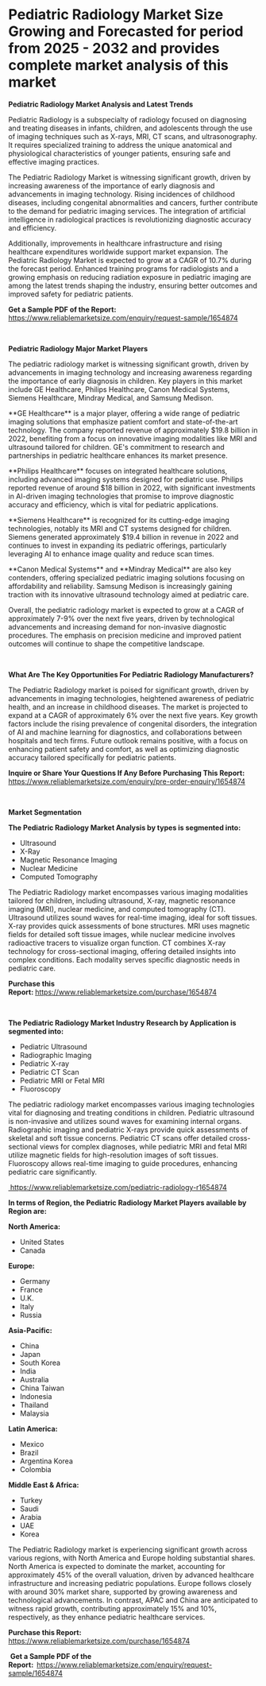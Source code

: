 <p><h1>Pediatric Radiology Market Size Growing and Forecasted for period from 2025 - 2032 and provides complete market analysis of this market</h1></p><p><strong>Pediatric Radiology Market Analysis and Latest Trends</strong></p>
<p><p>Pediatric Radiology is a subspecialty of radiology focused on diagnosing and treating diseases in infants, children, and adolescents through the use of imaging techniques such as X-rays, MRI, CT scans, and ultrasonography. It requires specialized training to address the unique anatomical and physiological characteristics of younger patients, ensuring safe and effective imaging practices.</p><p>The Pediatric Radiology Market is witnessing significant growth, driven by increasing awareness of the importance of early diagnosis and advancements in imaging technology. Rising incidences of childhood diseases, including congenital abnormalities and cancers, further contribute to the demand for pediatric imaging services. The integration of artificial intelligence in radiological practices is revolutionizing diagnostic accuracy and efficiency.</p><p>Additionally, improvements in healthcare infrastructure and rising healthcare expenditures worldwide support market expansion. The Pediatric Radiology Market is expected to grow at a CAGR of 10.7% during the forecast period. Enhanced training programs for radiologists and a growing emphasis on reducing radiation exposure in pediatric imaging are among the latest trends shaping the industry, ensuring better outcomes and improved safety for pediatric patients.</p></p>
<p><strong>Get a Sample PDF of the Report:&nbsp;</strong> <a href="https://www.reliablemarketsize.com/enquiry/request-sample/1654874?utm_campaign=2989&utm_medium=2&utm_source=Github&utm_content=ia&utm_term=16042025&utm_id=pediatric-radiology">https://www.reliablemarketsize.com/enquiry/request-sample/1654874</a></p>
<p>&nbsp;</p>
<p><strong>Pediatric Radiology Major Market Players</strong></p>
<p><p>The pediatric radiology market is witnessing significant growth, driven by advancements in imaging technology and increasing awareness regarding the importance of early diagnosis in children. Key players in this market include GE Healthcare, Philips Healthcare, Canon Medical Systems, Siemens Healthcare, Mindray Medical, and Samsung Medison.</p><p>**GE Healthcare** is a major player, offering a wide range of pediatric imaging solutions that emphasize patient comfort and state-of-the-art technology. The company reported revenue of approximately $19.8 billion in 2022, benefiting from a focus on innovative imaging modalities like MRI and ultrasound tailored for children. GE's commitment to research and partnerships in pediatric healthcare enhances its market presence.</p><p>**Philips Healthcare** focuses on integrated healthcare solutions, including advanced imaging systems designed for pediatric use. Philips reported revenue of around $18 billion in 2022, with significant investments in AI-driven imaging technologies that promise to improve diagnostic accuracy and efficiency, which is vital for pediatric applications.</p><p>**Siemens Healthcare** is recognized for its cutting-edge imaging technologies, notably its MRI and CT systems designed for children. Siemens generated approximately $19.4 billion in revenue in 2022 and continues to invest in expanding its pediatric offerings, particularly leveraging AI to enhance image quality and reduce scan times.</p><p>**Canon Medical Systems** and **Mindray Medical** are also key contenders, offering specialized pediatric imaging solutions focusing on affordability and reliability. Samsung Medison is increasingly gaining traction with its innovative ultrasound technology aimed at pediatric care.</p><p>Overall, the pediatric radiology market is expected to grow at a CAGR of approximately 7-9% over the next five years, driven by technological advancements and increasing demand for non-invasive diagnostic procedures. The emphasis on precision medicine and improved patient outcomes will continue to shape the competitive landscape.</p></p>
<p>&nbsp;</p>
<p><strong>What Are The Key Opportunities For Pediatric Radiology Manufacturers?</strong></p>
<p><p>The Pediatric Radiology market is poised for significant growth, driven by advancements in imaging technologies, heightened awareness of pediatric health, and an increase in childhood diseases. The market is projected to expand at a CAGR of approximately 6% over the next five years. Key growth factors include the rising prevalence of congenital disorders, the integration of AI and machine learning for diagnostics, and collaborations between hospitals and tech firms. Future outlook remains positive, with a focus on enhancing patient safety and comfort, as well as optimizing diagnostic accuracy tailored specifically for pediatric patients.</p></p>
<p><strong>Inquire or Share Your Questions If Any Before Purchasing This Report:</strong> <a href="https://www.reliablemarketsize.com/enquiry/pre-order-enquiry/1654874?utm_campaign=2989&utm_medium=2&utm_source=Github&utm_content=ia&utm_term=16042025&utm_id=pediatric-radiology">https://www.reliablemarketsize.com/enquiry/pre-order-enquiry/1654874</a></p>
<p>&nbsp;</p>
<p><strong>Market Segmentation</strong></p>
<p><strong>The Pediatric Radiology Market Analysis by types is segmented into:</strong></p>
<p><ul><li>Ultrasound</li><li>X-Ray</li><li>Magnetic Resonance Imaging</li><li>Nuclear Medicine</li><li>Computed Tomography</li></ul></p>
<p><p>The Pediatric Radiology market encompasses various imaging modalities tailored for children, including ultrasound, X-ray, magnetic resonance imaging (MRI), nuclear medicine, and computed tomography (CT). Ultrasound utilizes sound waves for real-time imaging, ideal for soft tissues. X-ray provides quick assessments of bone structures. MRI uses magnetic fields for detailed soft tissue images, while nuclear medicine involves radioactive tracers to visualize organ function. CT combines X-ray technology for cross-sectional imaging, offering detailed insights into complex conditions. Each modality serves specific diagnostic needs in pediatric care.</p></p>
<p><strong>Purchase this Report:&nbsp;</strong><a href="https://www.reliablemarketsize.com/purchase/1654874?utm_campaign=2989&utm_medium=2&utm_source=Github&utm_content=ia&utm_term=16042025&utm_id=pediatric-radiology">https://www.reliablemarketsize.com/purchase/1654874</a></p>
<p>&nbsp;</p>
<p><strong>The Pediatric Radiology Market Industry Research by Application is segmented into:</strong></p>
<p><ul><li>Pediatric Ultrasound</li><li>Radiographic Imaging</li><li>Pediatric X-ray</li><li>Pediatric CT Scan</li><li>Pediatric MRI or Fetal MRI</li><li>Fluoroscopy</li></ul></p>
<p><p>The pediatric radiology market encompasses various imaging technologies vital for diagnosing and treating conditions in children. Pediatric ultrasound is non-invasive and utilizes sound waves for examining internal organs. Radiographic imaging and pediatric X-rays provide quick assessments of skeletal and soft tissue concerns. Pediatric CT scans offer detailed cross-sectional views for complex diagnoses, while pediatric MRI and fetal MRI utilize magnetic fields for high-resolution images of soft tissues. Fluoroscopy allows real-time imaging to guide procedures, enhancing pediatric care significantly.</p></p>
<p><a href="https://www.reliablemarketsize.com/pediatric-radiology-r1654874?utm_campaign=2989&utm_medium=2&utm_source=Github&utm_content=ia&utm_term=16042025&utm_id=pediatric-radiology">&nbsp;https://www.reliablemarketsize.com/pediatric-radiology-r1654874</a></p>
<p><strong>In terms of Region, the Pediatric Radiology Market Players available by Region are:</strong></p>
<p>
    <p> <strong> North America: </strong>
        <ul>
            <li>United States</li>
            <li>Canada</li>
        </ul>
        </p> 
    <p> <strong> Europe: </strong>
        <ul>
            <li>Germany</li>
            <li>France</li>
            <li>U.K.</li>
            <li>Italy</li>
            <li>Russia</li>
        </ul>
        </p> 
    <p> <strong> Asia-Pacific: </strong>
        <ul>
            <li>China</li>
            <li>Japan</li>
            <li>South Korea</li>
            <li>India</li>
            <li>Australia</li>
            <li>China Taiwan</li>
            <li>Indonesia</li>
            <li>Thailand</li>
            <li>Malaysia</li>
        </ul>
        </p> 
    <p> <strong> Latin America: </strong>
        <ul>
            <li>Mexico</li>
            <li>Brazil</li>
            <li>Argentina Korea</li>
            <li>Colombia</li>
        </ul>
        </p> 
    <p> <strong> Middle East & Africa: </strong>
        <ul>
            <li>Turkey</li>
            <li>Saudi</li>
            <li>Arabia</li>
            <li>UAE</li>
            <li>Korea</li>
        </ul>
    </p>
    </p>
<p><p>The Pediatric Radiology market is experiencing significant growth across various regions, with North America and Europe holding substantial shares. North America is expected to dominate the market, accounting for approximately 45% of the overall valuation, driven by advanced healthcare infrastructure and increasing pediatric populations. Europe follows closely with around 30% market share, supported by growing awareness and technological advancements. In contrast, APAC and China are anticipated to witness rapid growth, contributing approximately 15% and 10%, respectively, as they enhance pediatric healthcare services.</p></p>
<p><strong>Purchase this Report: </strong><a href="https://www.reliablemarketsize.com/purchase/1654874?utm_campaign=2989&utm_medium=2&utm_source=Github&utm_content=ia&utm_term=16042025&utm_id=pediatric-radiology">https://www.reliablemarketsize.com/purchase/1654874</a></p>
<p>&nbsp;<strong>Get a Sample PDF of the Report:&nbsp;&nbsp;</strong><a href="https://www.reliablemarketsize.com/enquiry/request-sample/1654874?utm_campaign=2989&utm_medium=2&utm_source=Github&utm_content=ia&utm_term=16042025&utm_id=pediatric-radiology">https://www.reliablemarketsize.com/enquiry/request-sample/1654874</a></p>
<p><strong></strong></p>
<p><p></p><p></p><p></p></p>